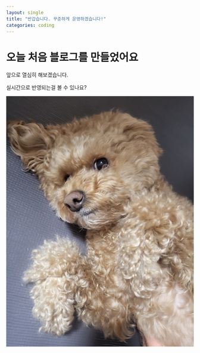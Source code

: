 ```yaml
---
layout: single
title: "반갑습니다. 꾸준하게 운영하겠습니다!"
categories: coding
---
```


# 오늘 처음 블로그를 만들었어요

앞으로 열심히 해보겠습니다.

실시간으로 반영되는걸 볼 수 있나요?

![KakaoTalk_20220313_110832179](../images/2022-03-13-first/KakaoTalk_20220313_110832179-16474423057761.jpg)
